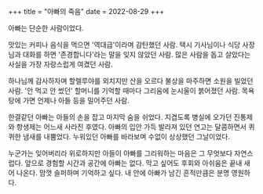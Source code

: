 +++
title = "아빠의 죽음"
date = 2022-08-29
+++

아빠는 단순한 사람이었다.

맛있는 커피나 음식을 먹으면 '역대급'이라며 감탄했던 사람. 택시 기사님이나 식당 사장님과 대화를 하면 '존경합니다'라는 말을 잊지 않았던 사람. 많은 사람을 돕고 살았다는 사실을 가장 자랑스럽게 여겼던 사람.

하나님께 감사하자며 할렐루야를 외치지만 산을 오르다 불상을 마주하면 소원을 빌었던 사람. '안 먹고 안 썼던' 할머니를 기억할 때마다 그리움에 눈시울이 붉어졌던 사람. 목욕탕에 가면 언제나 아들 등을 밀어주던 사람.

한결같던 아빠는 아들의 손을 잡고 마지막 숨을 쉬었다. 지겹도록 병실에 오가던 진통제와 항생제는 어느새 사라진 후였다. 아빠의 입안 가득 발라져 있던 연고는 달콤하면서 퀴퀴한 냄새를 내뿜었다. 누워있던 아빠를 바라보며 수없이 상상했던 그날이었다.

누군가는 잊어버리라 위로하지만 아들이 아빠를 그리워하는 마음은 그 무엇보다 자연스럽다. 앞으로 경험할 시간과 공간에 아빠는 없다. 막고 싶어도 후회와 아쉬움은 끝내 새어 나온다. 맘껏 슬퍼하며 기억하고 싶다. 내 안에 아빠가 남긴 흔적만큼은 분명 영원하다.